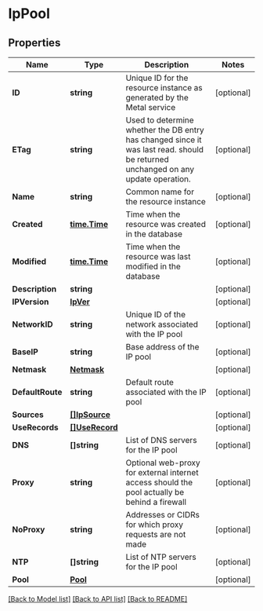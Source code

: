 # IpPool

## Properties

Name | Type | Description | Notes
------------ | ------------- | ------------- | -------------
**ID** | **string** | Unique ID for the resource instance as generated by the Metal service | [optional] 
**ETag** | **string** | Used to determine whether the DB entry has changed since it was last read.  should be returned unchanged on any update operation. | [optional] 
**Name** | **string** | Common name for the resource instance | [optional] 
**Created** | [**time.Time**](time.Time.md) | Time when the resource was created in the database | [optional] 
**Modified** | [**time.Time**](time.Time.md) | Time when the resource was last modified in the database | [optional] 
**Description** | **string** |  | [optional] 
**IPVersion** | [**IpVer**](IPVer.md) |  | [optional] 
**NetworkID** | **string** | Unique ID of the network associated with the IP pool | [optional] 
**BaseIP** | **string** | Base address of the IP pool | [optional] 
**Netmask** | [**Netmask**](Netmask.md) |  | [optional] 
**DefaultRoute** | **string** | Default route associated with the IP pool | [optional] 
**Sources** | [**[]IpSource**](IPSource.md) |  | [optional] 
**UseRecords** | [**[]UseRecord**](UseRecord.md) |  | [optional] 
**DNS** | **[]string** | List of DNS servers for the IP pool | [optional] 
**Proxy** | **string** | Optional web-proxy for external internet access should the pool actually be behind a firewall | [optional] 
**NoProxy** | **string** | Addresses or CIDRs for which proxy requests are not made | [optional] 
**NTP** | **[]string** | List of NTP servers for the IP pool | [optional] 
**Pool** | [**Pool**](Pool.md) |  | [optional] 

[[Back to Model list]](../README.md#documentation-for-models) [[Back to API list]](../README.md#documentation-for-api-endpoints) [[Back to README]](../README.md)


